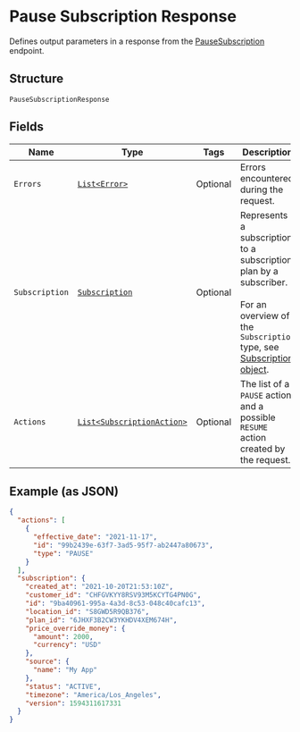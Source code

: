 
# Pause Subscription Response

Defines output parameters in a response from the
[PauseSubscription](../../doc/api/subscriptions.md#pause-subscription) endpoint.

## Structure

`PauseSubscriptionResponse`

## Fields

| Name | Type | Tags | Description | Getter |
|  --- | --- | --- | --- | --- |
| `Errors` | [`List<Error>`](../../doc/models/error.md) | Optional | Errors encountered during the request. | List<Error> getErrors() |
| `Subscription` | [`Subscription`](../../doc/models/subscription.md) | Optional | Represents a subscription to a subscription plan by a subscriber.<br><br>For an overview of the `Subscription` type, see<br>[Subscription object](https://developer.squareup.com/docs/subscriptions-api/overview#subscription-object-overview). | Subscription getSubscription() |
| `Actions` | [`List<SubscriptionAction>`](../../doc/models/subscription-action.md) | Optional | The list of a `PAUSE` action and a possible `RESUME` action created by the request. | List<SubscriptionAction> getActions() |

## Example (as JSON)

```json
{
  "actions": [
    {
      "effective_date": "2021-11-17",
      "id": "99b2439e-63f7-3ad5-95f7-ab2447a80673",
      "type": "PAUSE"
    }
  ],
  "subscription": {
    "created_at": "2021-10-20T21:53:10Z",
    "customer_id": "CHFGVKYY8RSV93M5KCYTG4PN0G",
    "id": "9ba40961-995a-4a3d-8c53-048c40cafc13",
    "location_id": "S8GWD5R9QB376",
    "plan_id": "6JHXF3B2CW3YKHDV4XEM674H",
    "price_override_money": {
      "amount": 2000,
      "currency": "USD"
    },
    "source": {
      "name": "My App"
    },
    "status": "ACTIVE",
    "timezone": "America/Los_Angeles",
    "version": 1594311617331
  }
}
```

